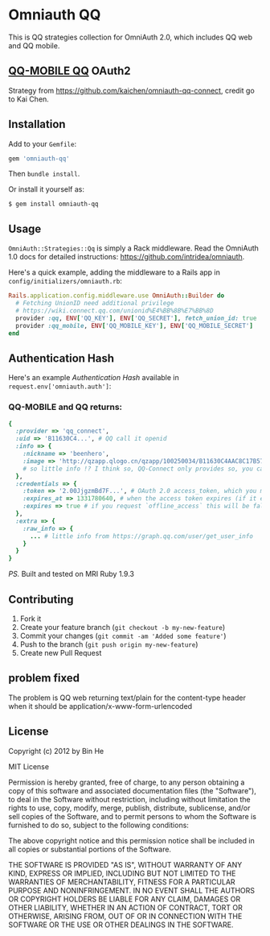 # Omniauth QQ

This is QQ strategies collection for OmniAuth 2.0, which includes QQ web and QQ mobile.
  
## [QQ-MOBILE QQ](http://connect.qq.com/intro/login/) OAuth2
  Strategy from https://github.com/kaichen/omniauth-qq-connect, credit go to Kai Chen.

## Installation

Add to your `Gemfile`:

```ruby
gem 'omniauth-qq'
```

Then `bundle install`.

Or install it yourself as:

    $ gem install omniauth-qq

## Usage

`OmniAuth::Strategies::Qq` is simply a Rack middleware. Read the OmniAuth 1.0 docs for detailed instructions: https://github.com/intridea/omniauth.

Here's a quick example, adding the middleware to a Rails app in `config/initializers/omniauth.rb`:

```ruby
Rails.application.config.middleware.use OmniAuth::Builder do
  # Fetching UnionID need additional privilege
  # https://wiki.connect.qq.com/unionid%E4%BB%8B%E7%BB%8D
  provider :qq, ENV['QQ_KEY'], ENV['QQ_SECRET'], fetch_union_id: true
  provider :qq_mobile, ENV['QQ_MOBILE_KEY'], ENV['QQ_MOBILE_SECRET']
end
```

## Authentication Hash

Here's an example *Authentication Hash* available in `request.env['omniauth.auth']`:



### QQ-MOBILE and QQ returns:

```ruby
{
  :provider => 'qq_connect',
  :uid => 'B11630C4...', # QQ call it openid
  :info => {
    :nickname => 'beenhero',
    :image => 'http://qzapp.qlogo.cn/qzapp/100250034/B11630C4AAC8C17B57ECFEA80852C813/50',
    # so little info !? I think so, QQ-Connect only provides so, you can check from the raw_info below. Or you can try TQQ instead :)
  },
  :credentials => {
    :token => '2.00JjgzmBd7F...', # OAuth 2.0 access_token, which you may wish to store
    :expires_at => 1331780640, # when the access token expires (if it expires)
    :expires => true # if you request `offline_access` this will be false
  },
  :extra => {
    :raw_info => {
      ... # little info from https://graph.qq.com/user/get_user_info
    }
  }
}
```

*PS.* Built and tested on MRI Ruby 1.9.3

## Contributing

1. Fork it
2. Create your feature branch (`git checkout -b my-new-feature`)
3. Commit your changes (`git commit -am 'Added some feature'`)
4. Push to the branch (`git push origin my-new-feature`)
5. Create new Pull Request

## problem fixed

The problem is QQ web returning text/plain for the content-type header when it should be application/x-www-form-urlencoded

## License

Copyright (c) 2012 by Bin He

MIT License

Permission is hereby granted, free of charge, to any person obtaining
a copy of this software and associated documentation files (the
"Software"), to deal in the Software without restriction, including
without limitation the rights to use, copy, modify, merge, publish,
distribute, sublicense, and/or sell copies of the Software, and to
permit persons to whom the Software is furnished to do so, subject to
the following conditions:

The above copyright notice and this permission notice shall be
included in all copies or substantial portions of the Software.

THE SOFTWARE IS PROVIDED "AS IS", WITHOUT WARRANTY OF ANY KIND,
EXPRESS OR IMPLIED, INCLUDING BUT NOT LIMITED TO THE WARRANTIES OF
MERCHANTABILITY, FITNESS FOR A PARTICULAR PURPOSE AND
NONINFRINGEMENT. IN NO EVENT SHALL THE AUTHORS OR COPYRIGHT HOLDERS BE
LIABLE FOR ANY CLAIM, DAMAGES OR OTHER LIABILITY, WHETHER IN AN ACTION
OF CONTRACT, TORT OR OTHERWISE, ARISING FROM, OUT OF OR IN CONNECTION
WITH THE SOFTWARE OR THE USE OR OTHER DEALINGS IN THE SOFTWARE.

